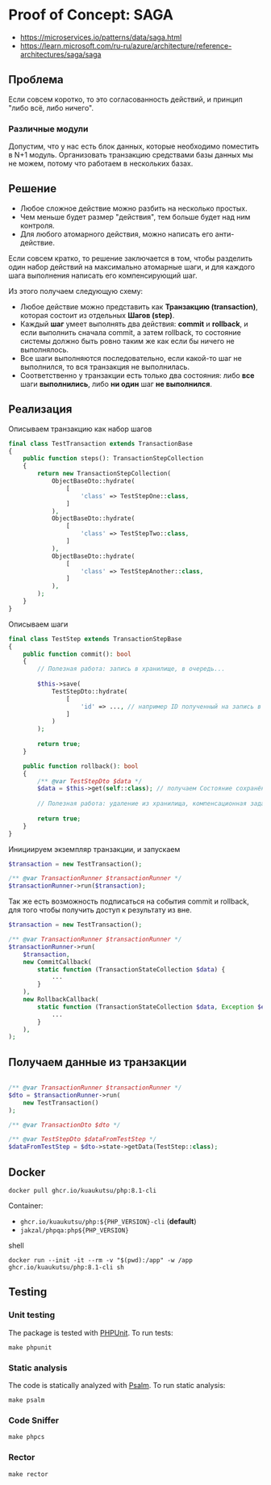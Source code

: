 # Proof of Concept: SAGA

- https://microservices.io/patterns/data/saga.html
- https://learn.microsoft.com/ru-ru/azure/architecture/reference-architectures/saga/saga


## Проблема

Если совсем коротко, то это согласованность действий, и принцип "либо всё, либо ничего".

### Различные модули

Допустим, что у нас есть блок данных, которые необходимо поместить в N+1 модуль.
Организовать транзакцию средствами базы данных мы не можем, потому что работаем в нескольких базах.

## Решение

- Любое сложное действие можно разбить на несколько простых.
- Чем меньше будет размер "действия", тем больше будет над ним контроля.
- Для любого атомарного действия, можно написать его анти-действие.

Если совсем кратко, то решение заключается в том, чтобы разделить один набор действий на максимально атомарные шаги,
и для каждого шага выполнения написать его компенсирующий шаг.

Из этого получаем следующую схему:

- Любое действие можно представить как **Транзакцию (transaction)**, которая состоит из отдельных **Шагов (step)**.
- Каждый **шаг** умеет выполнять два действия: **commit** и **rollback**, и если выполнить сначала commit, а затем
  rollback, то состояние системы должно быть ровно таким же как если бы ничего не выполнялось.
- Все шаги выполняются последовательно, если какой-то шаг не выполнился, то вся транзакция не выполнилась.
- Соответственно у транзакции есть только два состояния: либо **все** шаги **выполнились**, либо **ни один** шаг **не
  выполнился**.

## Реализация

Описываем транзакцию как набор шагов

```php
final class TestTransaction extends TransactionBase
{
    public function steps(): TransactionStepCollection
    {
        return new TransactionStepCollection(
            ObjectBaseDto::hydrate(
                [
                    'class' => TestStepOne::class,
                ]
            ),
            ObjectBaseDto::hydrate(
                [
                    'class' => TestStepTwo::class,
                ]
            ),
            ObjectBaseDto::hydrate(
                [
                    'class' => TestStepAnother::class,
                ]
            ),
        );
    }
}
```

Описываем шаги

```php
final class TestStep extends TransactionStepBase
{
    public function commit(): bool
    {
        // Полезная работа: запись в хранилище, в очередь...
        
        $this->save(
            TestStepDto::hydrate(
                [
                    'id' => ..., // например ID полученный на запись в хранилище                   
                ]
            )
        );
    
        return true;
    }

    public function rollback(): bool
    {
        /** @var TestStepDto $data */
        $data = $this->get(self::class); // получаем Состояние сохранённое при commit
        
        // Полезная работа: удаление из хранилища, компенсационная задача в очередь 
    
        return true;
    }
}
```

Инициируем экземпляр транзакции, и запускаем

```php
$transaction = new TestTransaction();

/** @var TransactionRunner $transactionRunner */
$transactionRunner->run($transaction);
```

Так же есть возможность подписаться на события commit и rollback, для того чтобы получить доступ к результату из вне.

```php
$transaction = new TestTransaction();

/** @var TransactionRunner $transactionRunner */
$transactionRunner->run(
    $transaction,
    new CommitCallback(
        static function (TransactionStateCollection $data) {
            ...
        }
    ),
    new RollbackCallback(
        static function (TransactionStateCollection $data, Exception $exception) {
            ...
        }
    ),
);
```

## Получаем данные из транзакции

```php

/** @var TransactionRunner $transactionRunner */
$dto = $transactionRunner->run(
    new TestTransaction()
);

/** @var TransactionDto $dto */

/** @var TestStepDto $dataFromTestStep */
$dataFromTestStep = $dto->state->getData(TestStep::class);
```


## Docker

```shell
docker pull ghcr.io/kuaukutsu/php:8.1-cli
```

Container:
- `ghcr.io/kuaukutsu/php:${PHP_VERSION}-cli` (**default**)
- `jakzal/phpqa:php${PHP_VERSION}`

shell

```shell
docker run --init -it --rm -v "$(pwd):/app" -w /app ghcr.io/kuaukutsu/php:8.1-cli sh
```

## Testing

### Unit testing

The package is tested with [PHPUnit](https://phpunit.de/). To run tests:

```shell
make phpunit
```

### Static analysis

The code is statically analyzed with [Psalm](https://psalm.dev/). To run static analysis:

```shell
make psalm
```

### Code Sniffer

```shell
make phpcs
```

### Rector

```shell
make rector
```

